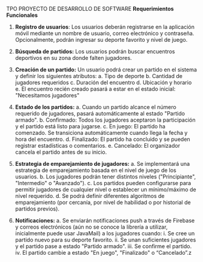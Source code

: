 TPO PROYECTO DE DESARROLLO DE SOFTWARE
**Requerimientos Funcionales** 
1. **Registro de usuarios**: Los usuarios deberán registrarse en la aplicación móvil mediante un nombre de usuario, correo electrónico y contraseña. Opcionalmente, podrán ingresar su deporte favorito y nivel de juego. 

2. **Búsqueda de partidos:** Los usuarios podrán buscar encuentros deportivos en su zona donde falten jugadores. 

3. **Creación de un partido:** Un usuario podrá crear un partido en el sistema y definir los siguientes atributos: 
		a. Tipo de deporte 
		b. Cantidad de jugadores requeridos 
		c. Duración del encuentro d. Ubicación y horario 
		e. El encuentro recién creado pasará a estar en el estado inicial: "Necesitamos jugadores" 
		
4. **Estado de los partidos:** 
		a. Cuando un partido alcance el número requerido de jugadores, pasará automáticamente al estado "Partido armado". 
		b. Confirmado: Todos los jugadores aceptaron la participación y el partido está listo para jugarse. 
		c. En juego: El partido ha comenzado. Se transiciona automáticamente cuando llega la fecha y hora del encuentro. 
		d. Finalizado: El partido ha concluido y se pueden registrar estadísticas o comentarios. 
		e. Cancelado: El organizador cancela el partido antes de su inicio.
		 
5. **Estrategia de emparejamiento de jugadores:** 
		a. Se implementará una estrategia de emparejamiento basada en el nivel de juego de los usuarios. 
		b. Los jugadores podrán tener distintos niveles ("Principiante", "Intermedio" o "Avanzado"). 
		c. Los partidos pueden configurarse para permitir jugadores de cualquier nivel o establecer un mínimo/máximo de nivel requerido.
		d. Se podrá definir diferentes algoritmos de emparejamiento (por cercanía, por nivel de habilidad o por historial de partidos previos).
		
6. **Notificaciones:** 
		 a. Se enviarán notificaciones push a través de Firebase y correos electrónicos (aún no se conoce la librería a utilizar, inicialmente puede usar JavaMail) a los jugadores cuando: 
			i.  Se cree un partido nuevo para su deporte favorito. 
			ii. Se unan suficientes jugadores y el partido pase a estado "Partido armado". 
			iii. Se confirme el partido. iv. El partido cambie a estado "En juego", "Finalizado" o “Cancelado”.z
	